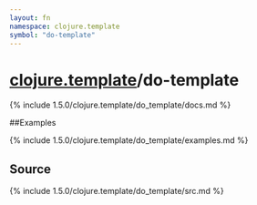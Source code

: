 ```yaml
---
layout: fn
namespace: clojure.template
symbol: "do-template"
---
```


# [clojure.template](../)/do-template

{% include 1.5.0/clojure.template/do_template/docs.md %}

##Examples

{% include 1.5.0/clojure.template/do_template/examples.md %}
## Source
{% include 1.5.0/clojure.template/do_template/src.md %}

